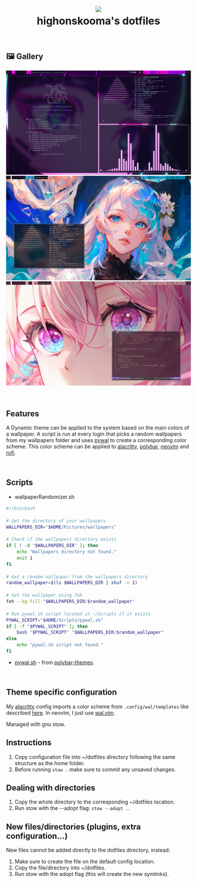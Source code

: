 <h1 align="center">
<img src="https://avatars.githubusercontent.com/u/49491057?v=4  " width="100px" />
<br>highonskooma's dotfiles<br>
</h1>
</br>

## 🖼️ Gallery

![](.attachments/2.png)
![](.attachments/3.png)
![](.attachments/5.png)

</br>

## Features
A Dynamic theme can be applied to the system based on the main colors of a wallpaper.
A script is run at every login that picks a random wallpapers from my wallpapers folder and uses [pywal](https://github.com/dylanaraps/pywal) to create a corresponding color scheme. This color scheme can be applied to [alacritty](https://alacritty.org/), [polybar](https://github.com/polybar/polybar), [neovim](https://neovim.io/) and [rofi](https://github.com/davatorium/rofi).

</br>

## Scripts
 -  wallpaperRandomizer.sh

```sh
#!/bin/bash

# Set the directory of your wallpapers
WALLPAPERS_DIR="$HOME/Pictures/wallpapers"

# Check if the wallpapers directory exists
if [ ! -d "$WALLPAPERS_DIR" ]; then
    echo "Wallpapers directory not found."
    exit 1
fi

# Get a random wallpaper from the wallpapers directory
random_wallpaper=$(ls $WALLPAPERS_DIR | shuf -n 1)

# Set the wallpaper using feh
feh --bg-fill "$WALLPAPERS_DIR/$random_wallpaper"

# Run pywal.sh script located in ~/Scripts if it exists
PYWAL_SCRIPT="$HOME/Scripts/pywal.sh"
if [ -f "$PYWAL_SCRIPT" ]; then
    bash "$PYWAL_SCRIPT" "$WALLPAPERS_DIR/$random_wallpaper"
else
    echo "pywal.sh script not found."
fi
```

 - [pywal.sh](.config/polybar/colorblocks/scripts/pywal.sh) - from [polybar-themes](https://github.com/adi1090x/polybar-themes).

</br>

## Theme specific configuration
My [alacritty](.config/alacritty/alacritty.toml) config imports a color scheme from `.config/wal/templates` like described [here](https://github.com/dylanaraps/pywal/pull/611#issuecomment-1922063972).
In neovim, I just use [wal.vim](https://github.com/dylanaraps/wal.vim).


Managed with gnu stow.

## Instructions 

1. Copy configuration file into ~/dotfiles directory following the same structure as the home folder.
2. Before running `stow .` make sure to commit any unsaved changes.

## Dealing with directories

1. Copy the whole directory to the corresponding ~/dotfiles location.
2. Run stow with the --adopt flag: `stow --adopt .`.

## New files/directories (plugins, extra configuration...)

New files cannot be added directly to the dotfiles directory, instead:

1. Make sure to create the file on the default config location.
2. Copy the file/directory into ~/dotfiles.
3. Run stow with the adopt flag (this will create the new symlinks).
